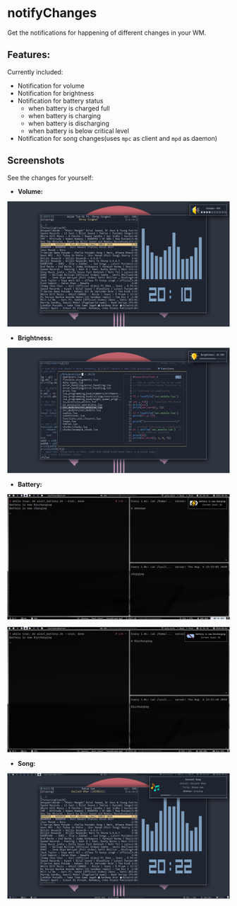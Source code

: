 # notifyChanges

Get the notifications for happening of different changes in your WM.

## Features:

Currently included:
* Notification for volume
* Notification for brightness
* Notification for battery status
	+ when battery is charged full
	+ when battery is charging
	+ when battery is discharging
	+ when battery is below critical level
* Notification for song changes(uses `mpc` as client and `mpd` as daemon)

## Screenshots

See the changes for yourself:

* **Volume:**

<!-- ![volume-change](sshots/vol-notify.png) -->
<p align="center">
<img width="600" alt="volume-change" src="sshots/vol-notify.png">
</p>

* **Brightness:**

<!--![bright-change](sshots/bright-notify.png)-->
<p align="center">
<img width="600" alt="bright-change" src="sshots/bright-notify.png">
</p>

* **Battery:**

<!--![battery-charge](sshots/battery_charging.png)-->
<p align="center">
<img width="600" alt="battery-charge" src="sshots/battery_charging.png">

<!--![battery_discharging](sshots/battery_discharging.png)-->
<p align="center">
<img width="600" alt="battery_discharge" src="sshots/battery_discharging.png">
</p>

* **Song:**

<!--![song-change](sshots/music-notify.png)-->
<p align="center">
<img width="600" alt="music-notify" src="sshots/music-notify.png">
</p>
